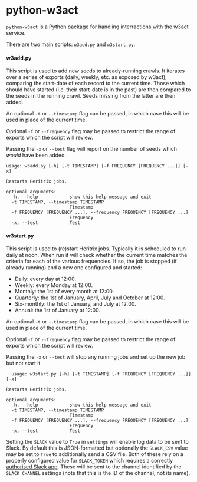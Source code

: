 python-w3act
==============

`python-w3act` is a Python package for handling interractions with the [w3act](https://github.com/ukwa/w3act/) service.

There are two main scripts: `w3add.py` and `w3start.py`.

#### w3add.py
This script is used to add new seeds to already-running crawls. It iterates over a series of exports (daily, weekly, etc. as exposed by w3act), comparing the start-date of each record to the current time. Those which should have started (i.e. their start-date is in the past) are then compared to the seeds in the running crawl. Seeds missing from the latter are then added.

An optional `-t` or `--timestamp` flag can be passed, in which case this will be used in place of the current time.

Optional `-f` or `--frequency` flag may be passed to restrict the range of exports which the script will review.

Passing the `-x` or `--test` flag will report on the number of seeds which _would_ have been added.

    usage: w3add.py [-h] [-t TIMESTAMP] [-f FREQUENCY [FREQUENCY ...]] [-x]

    Restarts Heritrix jobs.

    optional arguments:
      -h, --help            show this help message and exit
      -t TIMESTAMP, --timestamp TIMESTAMP
                            Timestamp
      -f FREQUENCY [FREQUENCY ...], --frequency FREQUENCY [FREQUENCY ...]
                            Frequency
      -x, --test            Test

#### w3start.py
This script is used to (re)start Heritrix jobs. Typically it is scheduled to run daily at noon. When run it will check whether the current time matches the criteria for each of the various frequencies. If so, the job is stopped (if already running) and a new one configured and started:

* Daily: every day at 12:00.
* Weekly: every Monday at 12:00.
* Monthly: the 1st of every month at 12:00.
* Quarterly: the 1st of January, April, July and October at 12:00.
* Six-monthly: the 1st of January, and July at 12:00.
* Annual: the 1st of January at 12:00.

An optional `-t` or `--timestamp` flag can be passed, in which case this will be used in place of the current time.

Optional `-f` or `--frequency` flag may be passed to restrict the range of exports which the script will review.

Passing the `-x` or `--test` will stop any running jobs and set up the new job but not start it.

      usage: w3start.py [-h] [-t TIMESTAMP] [-f FREQUENCY [FREQUENCY ...]] [-x]

    Restarts Heritrix jobs.

    optional arguments:
      -h, --help            show this help message and exit
      -t TIMESTAMP, --timestamp TIMESTAMP
                            Timestamp
      -f FREQUENCY [FREQUENCY ...], --frequency FREQUENCY [FREQUENCY ...]
                            Frequency
      -x, --test            Test

Setting the `SLACK` value to `True` in `settings` will enable log data to be sent to Slack. By default this is JSON-formatted but optionally the `SLACK_CSV` value may be set to `True` to additionally send a CSV file. Both of these rely on a properly configured value for `SLACK_TOKEN` which requires a correctly [authorised Slack app](https://api.slack.com/tokens). These will be sent to the channel identified by the `SLACK_CHANNEL` settings (note that this is the ID of the channel, not its name).

